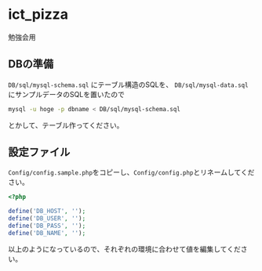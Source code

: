 ict_pizza
=========

勉強会用


## DBの準備

`DB/sql/mysql-schema.sql`
にテーブル構造のSQLを、
`DB/sql/mysql-data.sql`
にサンプルデータのSQLを置いたので

```bash
mysql -u hoge -p dbname < DB/sql/mysql-schema.sql
```
とかして、テーブル作ってください。

## 設定ファイル

`Config/config.sample.php`をコピーし、`Config/config.php`とリネームしてください。


```php
<?php

define('DB_HOST', '');
define('DB_USER', '');
define('DB_PASS', '');
define('DB_NAME', '');
```
以上のようになっているので、それぞれの環境に合わせて値を編集してください。
